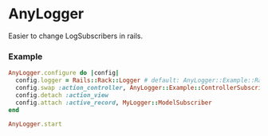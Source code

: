 # AnyLogger

Easier to change LogSubscribers in rails.

### Example

```ruby
AnyLogger.configure do |config|
  config.logger = Rails::Rack::Logger # default: AnyLogger::Example::RackLogger
  config.swap :action_controller, AnyLogger::Example::ControllerSubscriber
  config.detach :action_view
  config.attach :active_record, MyLogger::ModelSubscriber
end

AnyLogger.start
```
